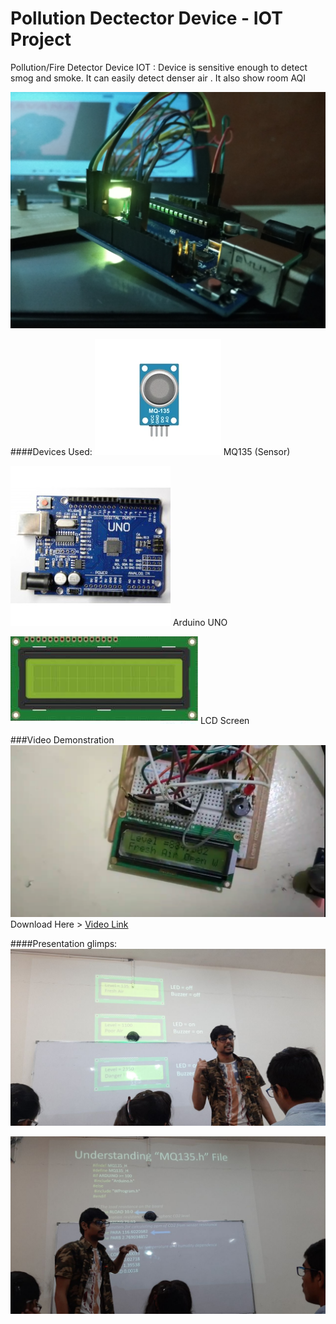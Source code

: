 
# Pollution Dectector Device - IOT Project
Pollution/Fire Detector Device IOT : Device is sensitive enough to detect smog and smoke. It can easily detect denser air . It also show room AQI

![](https://raw.githubusercontent.com/0xAnuj/Pollution-Fire-Detector-Device-IOT/main/Images/cover.jpg)

####Devices Used:
![](https://raw.githubusercontent.com/0xAnuj/Pollution-Fire-Detector-Device-IOT/main/Images/mq.png) MQ135 (Sensor)

![](https://raw.githubusercontent.com/0xAnuj/Pollution-Fire-Detector-Device-IOT/main/Images/uno.png) Arduino UNO

![](https://raw.githubusercontent.com/0xAnuj/Pollution-Fire-Detector-Device-IOT/main/Images/lcd.jpg) LCD Screen

###Video Demonstration 
![](https://raw.githubusercontent.com/0xAnuj/Pollution-Fire-Detector-Device-IOT/main/Images/video.png)
Download Here >
[Video Link](http://https://github.com/0xAnuj/Pollution-Fire-Detector-Device-IOT/blob/main/Video%20Demonstration/Video%20Demonstration.mp4?raw=true/ "Video here")


####Presentation glimps:
![](https://raw.githubusercontent.com/0xAnuj/Pollution-Fire-Detector-Device-IOT/main/Images/Lec2.jpg)

![](https://raw.githubusercontent.com/0xAnuj/Pollution-Fire-Detector-Device-IOT/main/Images/lec4.jpg)

